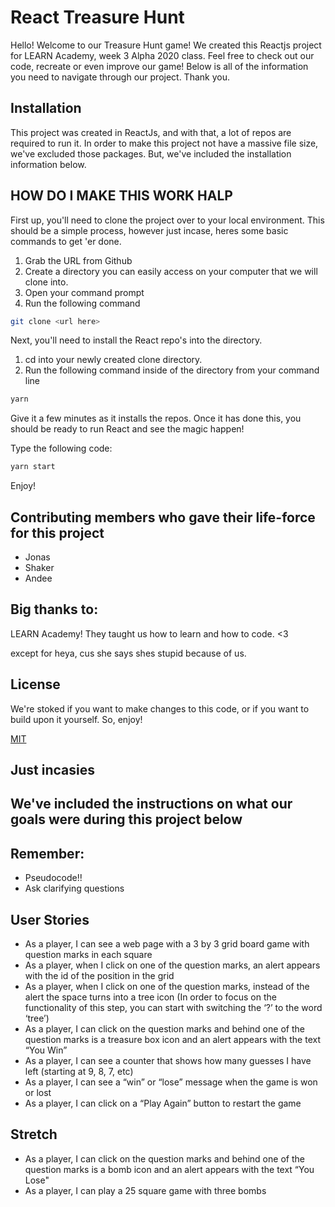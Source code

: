 # React Treasure Hunt

Hello! Welcome to our Treasure Hunt game! We created this Reactjs project for LEARN Academy, week 3 Alpha 2020 class. Feel free to check out our code, recreate or even improve our game! Below is all of the information you need to navigate through our project. Thank you.

## Installation

This project was created in ReactJs, and with that, a lot of repos are required to run it. In order to make this project not have a massive file size, we've excluded those packages.  But, we've included the installation information below.

## HOW DO I MAKE THIS WORK HALP

First up, you'll need to clone the project over to your local environment. This should be a simple process, however just incase, heres some basic commands to get 'er done.

1. Grab the URL from Github
2. Create a directory you can easily access on your computer that we will clone into.
3. Open your command prompt
4. Run the following command

```Bash
git clone <url here>
```

Next, you'll need to install the React repo's into the directory.

1. cd into your newly created clone directory.
2. Run the following command inside of the directory from your command line

```Bash
yarn
```

Give it a few minutes as it installs the repos. Once it has done this, you should be ready to run React and see the magic happen!

Type the following code:

```Bash
yarn start
```

Enjoy!

## Contributing members who gave their life-force for this project
- Jonas
- Shaker
- Andee


## Big thanks to:
LEARN Academy! They taught us how to learn and how to code. <3

except for heya, cus she says shes stupid because of us.

## License
We're stoked if you want to make changes to this code, or if you want to build upon it yourself. So, enjoy!

[MIT](https://choosealicense.com/licenses/mit/)

## Just incasies

We've included the instructions on what our goals were during this project below
---
## Remember:
- Pseudocode!!
- Ask clarifying questions

## User Stories
- As a player, I can see a web page with a 3 by 3 grid board game with question marks in each square
- As a player, when I click on one of the question marks, an alert appears with the id of the position in the grid
- As a player, when I click on one of the question marks, instead of the alert the space turns into a tree icon (In order to focus on the functionality of this step, you can start with switching the ‘?’ to the word ‘tree’)
- As a player, I can click on the question marks and behind one of the question marks is a treasure box icon and an alert appears with the text “You Win”
- As a player, I can see a counter that shows how many guesses I have left (starting at 9, 8, 7, etc)
- As a player, I can see a “win” or “lose” message when the game is won or lost
- As a player, I can click on a “Play Again” button to restart the game

## Stretch
- As a player, I can click on the question marks and behind one of the question marks is a bomb icon and an alert appears with the text “You Lose"
- As a player, I can play a 25 square game with three bombs
